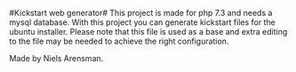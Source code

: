 #Kickstart web generator#
This project is made for php 7.3 and needs a mysql database.
With this project you can generate kickstart files for the ubuntu installer.
Please note that this file is used as a base and extra editing to the file may be needed to achieve the right configuration.

Made by Niels Arensman.
